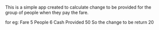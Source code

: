 This is a simple app created to calculate change to be provided for the group of people when they pay the fare.

for eg: Fare 5   People 6   Cash Provided 50   So the change to be return 20
